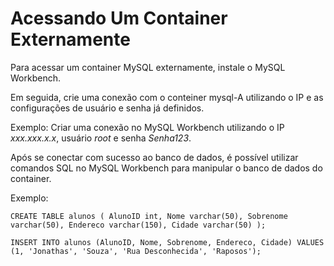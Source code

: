 # Acessando Um Container Externamente

Para acessar um container MySQL externamente, instale o MySQL Workbench.

Em seguida, crie uma conexão com o conteiner mysql-A utilizando o IP e as configurações de usuário e senha já definidos.

Exemplo: Criar uma conexão no MySQL Workbench utilizando o IP *xxx.xxx.x.x*, usuário *root* e senha *Senha123*.

Após se conectar com sucesso ao banco de dados, é possível utilizar comandos SQL no MySQL Workbench para manipular o banco de dados do container.

Exemplo:

`CREATE TABLE alunos (
    AlunoID int,
    Nome varchar(50),
    Sobrenome varchar(50),
    Endereco varchar(150),
    Cidade varchar(50)
);`

`INSERT INTO alunos (AlunoID, Nome, Sobrenome, Endereco, Cidade) VALUES (1, 'Jonathas', 'Souza', 'Rua Desconhecida', 'Raposos');`
